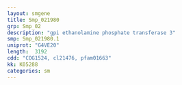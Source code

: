 ```yaml
---
layout: smgene
title: Smp_021980
grp: Smp_02
description: "gpi ethanolamine phosphate transferase 3"
smp: Smp_021980.1
uniprot: "G4VE20"
length:  3192
cdd: "COG1524, cl21476, pfam01663"
kk: K05288
categories: sm
---
```

